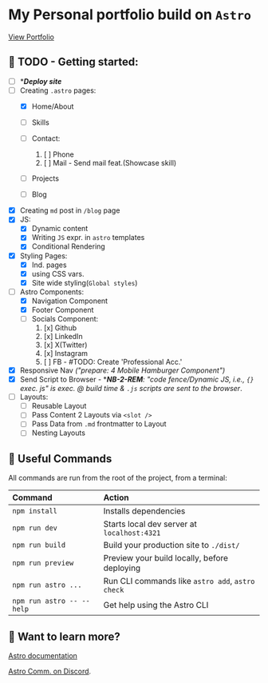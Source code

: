 # My Personal portfolio build on `Astro`
[View Portfolio](https://khanyej.netlify.app/)

## 🧞 TODO - Getting started:
- [ ] *_**Deploy site**_
- [ ] Creating `.astro` pages:
  - [x] Home/About
  - [ ] Skills
  - [ ] Contact:
    1. [ ] Phone
    2. [ ] Mail - Send mail feat.(Showcase skill)
   
  - [ ] Projects
  - [ ] Blog
- [x] Creating `md` post in `/blog` page
- [x] JS:
  - [x] Dynamic content
  - [x] Writing `JS` expr. in `astro` templates
  - [x] Conditional Rendering 
- [x] Styling Pages:
  - [x] Ind. pages
  - [x] using CSS vars.
  - [x] Site wide styling(`Global styles`)
- [ ] Astro Components:
  - [x] Navigation Component
  - [x] Footer Component
  - [ ] Socials Component:
    1. [x] Github
    2. [x] LinkedIn
    3. [x] X(Twitter)
    4. [x] Instagram
    5. [ ] FB - #TODO: Create 'Professional Acc.'
- [x] Responsive Nav _("prepare: 4 Mobile Hamburger Component")_
- [x] Send Script to Browser - *_**NB-2-REM**: "code fence/Dynamic JS, i.e., `{}` exec. js" is exec. @ build time & `.js` scripts are sent to the browser_.
- [ ] Layouts:
  - [ ] Reusable Layout
  - [ ] Pass Content 2  Layouts via `<slot />`
  - [ ] Pass Data from `.md` frontmatter to Layout
  - [ ] Nesting Layouts 

## 🧞 Useful Commands

All commands are run from the root of the project, from a terminal:

| Command                   | Action                                           |
| :------------------------ | :----------------------------------------------- |
| `npm install`             | Installs dependencies                            |
| `npm run dev`             | Starts local dev server at `localhost:4321`      |
| `npm run build`           | Build your production site to `./dist/`          |
| `npm run preview`         | Preview your build locally, before deploying     |
| `npm run astro ...`       | Run CLI commands like `astro add`, `astro check` |
| `npm run astro -- --help` | Get help using the Astro CLI                     |

## 👀 Want to learn more?

[Astro documentation](https://docs.astro.build)

[Astro Comm. on Discord](https://astro.build/chat).